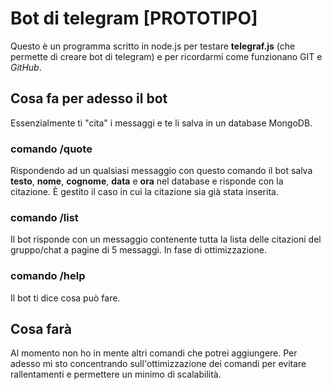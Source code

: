 # Bot di telegram [PROTOTIPO]

Questo è un programma scritto in node.js per testare **telegraf.js** (che permette di creare 
bot di telegram) e per ricordarmi come funzionano GIT e *GitHub*.  

## Cosa fa per adesso il bot

Essenzialmente ti "cita" i messaggi e te li salva in un database MongoDB.

### comando /quote

Rispondendo ad un qualsiasi messaggio con questo comando
il bot salva **testo**, **nome**, **cognome**, **data** e **ora** nel database e
risponde con la citazione. È gestito il caso in cui la citazione sia già stata inserita.

### comando /list

Il bot risponde con un messaggio contenente tutta la lista delle citazioni
del gruppo/chat a pagine di 5 messaggi. In fase di ottimizzazione.

### comando /help

Il bot ti dice cosa può fare.

## Cosa farà

Al momento non ho in mente altri comandi che potrei aggiungere. Per adesso mi sto concentrando
sull'ottimizzazione dei comandi per evitare rallentamenti e permettere un minimo di scalabilità.
